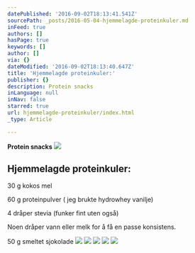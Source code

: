 ```yaml
---
datePublished: '2016-09-02T18:13:41.541Z'
sourcePath: _posts/2016-05-04-hjemmelagde-proteinkuler.md
inFeed: true
authors: []
hasPage: true
keywords: []
author: []
via: {}
dateModified: '2016-09-02T18:13:40.647Z'
title: 'Hjemmelagde proteinkuler:'
publisher: {}
description: Protein snacks
inLanguage: null
inNav: false
starred: true
url: hjemmelagde-proteinkuler/index.html
_type: Article

---
```

**Protein snacks**
![](https://s3-us-west-2.amazonaws.com/the-grid-img/p/5e81c9716a922703e40343a75d6a219baab70db7.jpg)

## Hjemmelagde proteinkuler:

30 g kokos mel

60 g proteinpulver ( jeg brukte hydrowhey vanilje) 

4 dråper stevia (funker fint uten også)

Noen dråper vann eller melk for å få en passe konsistens.

50 g smeltet sjokolade
![](https://s3-us-west-2.amazonaws.com/the-grid-img/p/4cb0adc4643abbe1424310efbadba2ce92473256.jpg)
![](https://s3-us-west-2.amazonaws.com/the-grid-img/p/f4b582d5b16cb33d8f6ffdbf191a26dab9ad6507.jpg)
![](https://the-grid-user-content.s3-us-west-2.amazonaws.com/e62fa699-1c95-4266-88b8-0f9eabcd504a.jpg)
![](https://s3-us-west-2.amazonaws.com/the-grid-img/p/3928b4c7863f076635b8ad5092dffdb31cdb4fda.jpg)
![](https://s3-us-west-2.amazonaws.com/the-grid-img/p/7749cbd811a8ddbd8d6f91ec3c2bd56fe0710d7d.jpg)